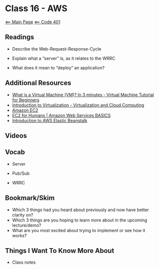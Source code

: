 # Class 16 - AWS

[<== Main Page](../README.md)
[<== Code 401](../code401/code401.md)

## Readings

- Describe the Web-Request-Response-Cycle

- Explain what a “server” is, as it relates to the WRRC

- What does it mean to “deploy” an application?

## Additional Resources

- [What is a Virtual Machine (VM)? In 3 minutes - Virtual Machine Tutorial for Beginners](https://www.youtube.com/watch?v=yIVXjl4SwVo)
- [Introduction to Virtualization - Virtualization and Cloud Computing](https://www.youtube.com/watch?v=l0DfHUWMjsU)
- [Amazon EC2](https://aws.amazon.com/ec2/?ec2-whats-new.sort-by=item.additionalFields.postDateTime&ec2-whats-new.sort-order=desc)
- [EC2 for Humans | Amazon Web Services BASICS](https://www.youtube.com/watch?v=lZMkgOMYYIg)
- [Introduction to AWS Elastic Beanstalk](https://www.youtube.com/watch?v=SrwxAScdyT0)

## Videos

## Vocab

- Server

- Pub/Sub

- WRRC

## Bookmark/Skim

- Which 3 things had you heard about previously and now have better clarity on?
- Which 3 things are you hoping to learn more about in the upcoming lecture/demo?
- What are you most excited about trying to implement or see how it works?

## Things I Want To Know More About

- Class notes
